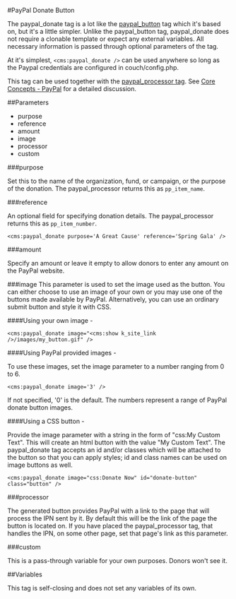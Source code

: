 #PayPal Donate Button

The paypal_donate tag is a lot like the [paypal_button](http://docs.couchcms.com/tags-reference/paypal_button.html) tag which it's based on, but it's a little simpler. Unlike the paypal_button tag, paypal_donate does not require a clonable template or expect any external variables. All necessary information is passed through optional parameters of the tag.


At it's simplest, `<cms:paypal_donate />` can be used anywhere so long as the Paypal credentials are configured in couch/config.php.

This tag can be used together with the [paypal_processor tag](http://docs.couchcms.com/tags-reference/paypal_processor.html). See [Core Concepts - PayPal](http://docs.couchcms.com/concepts/paypal.html) for a detailed discussion.

##Parameters
- purpose
- reference
- amount
- image
- processor
- custom

###purpose

Set this to the name of the organization, fund, or campaign, or the purpose of the donation. The paypal_processor returns this as `pp_item_name`.

###reference

An optional field for specifying donation details. The paypal_processor returns this as `pp_item_number`.


    <cms:paypal_donate purpose='A Great Cause' reference='Spring Gala' />

###amount

Specify an amount or leave it empty to allow donors to enter any amount on the PayPal website.

###image
This parameter is used to set the image used as the button.
You can either choose to use an image of your own or you may use one of the buttons made available by PayPal. Alternatively, you can use an ordinary submit button and style it with CSS.

####Using your own image -

	<cms:paypal_donate image="<cms:show k_site_link />/images/my_button.gif" />

####Using PayPal provided images -

To use these images, set the image parameter to a number ranging from 0 to 6.

	<cms:paypal_donate image='3' />

If not specified, '0' is the default. The numbers represent a range of PayPal donate button images.

####Using a CSS button -

Provide the image parameter with a string in the form of "css:My Custom Text". This will create an html button with the value "My Custom Text". The paypal_donate tag accepts an id and/or classes which will be attached to the button so that you can apply styles; id and class names can be used on image buttons as well.

    <cms:paypal_donate image="css:Donate Now" id="donate-button" class="button" />

###processor

The generated button provides PayPal with a link to the page that will process the IPN sent by it. By default this will be the link of the page the button is located on. If you have placed the paypal_processor tag, that handles the IPN, on some other page, set that page's link as this parameter.

###custom

This is a pass-through variable for your own purposes. Donors won't see it. 

##Variables

This tag is self-closing and does not set any variables of its own.

